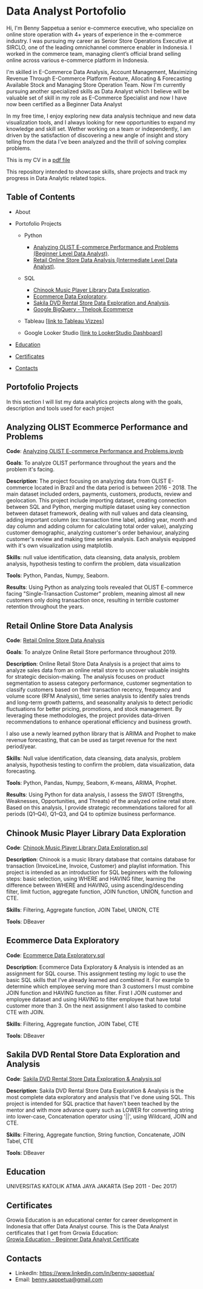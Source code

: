 # Data Analyst Portofolio
Hi, I'm Benny Sappetua a senior e-commerce executive, who specialize on online store operation with 4+ years of experience in the e-commerce industry. I was pursuing my career as Senior Store Operations Executive at SIRCLO, one of the leading omnichannel commerce enabler in Indonesia. I worked in the commerce team, managing client’s official brand selling online across various e-commerce platform in Indonesia.

I'm skilled in E-Commerce Data Analysis, Account Management, Maximizing Revenue Through E-Commerce Platform Feature, Allocating & Forecasting Available Stock and Managing Store Operation Team. Now I'm currently pursuing another specialized skills as Data Analyst which I believe will be valuable set of skill in my role as E-Commerce Specialist and now I have now been certified as a Beginner Data Analyst 

In my free time, I enjoy exploring new data analysis technique and new data visualization tools, and I always looking for new opportunities to expand my knowledge and skill set. Wether working on a team or independently, I am driven by the satisfaction of discovering a new angle of insight and story telling from the data I've been analyzed and the thrill of solving complex problems.

This is my CV in a [pdf file](https://drive.google.com/file/d/1hT8aEkNN-6k_d9G_M3MGeyxw0LLOPBoG/view?usp=sharing)

This repository intended to showcase skills, share projects and track my progress in Data Analytic related topics.

## Table of Contents

- About

- Portofolio Projects
  - Python
    - [Analyzing OLIST E-commerce Performance and Problems (Beginner Level Data Analyst)](#Analyzing-OLIST-Ecommerce-Performance-and-Problems).
    - [Retail Online Store Data Analysis (Intermediate Level Data Analyst)](#Retail-Online-Store-Data-Analysis).

  - SQL
    - [Chinook Music Player Library Data Exploration](#Chinook-Music-Player-Library-Data-Exploration).
    - [Ecommerce Data Exploratory](#Ecommerce-Data-Exploratory).
    - [Sakila DVD Rental Store Data Exploration and Analysis](#Sakila-DVD-Rental-Store-Data-Exploration-and-Analysis).
    - [Google BigQuery - Thelook Ecommerce](https://console.cloud.google.com/bigquery?sq=440166613534:ed4d78a9441840e190283bcbdbf0cec5)
  
  - Tableau [[link to Tableau Vizzes](https://public.tableau.com/app/profile/benny.sappetua/vizzes)]
 
  - Google Looker Studio [[link to LookerStudio Dashboard](https://lookerstudio.google.com/reporting/0472e6cc-860c-4648-9042-28ceeb4e36a7/page/xzDXE)]

 - [Education](#Education)

 - [Certificates](#Certificates)

 - [Contacts](#Contacts)


## Portofolio Projects
In this section I will list my data analytics projects along with the goals, description and tools used for each project 

## Analyzing OLIST Ecommerce Performance and Problems
__Code__: [Analyzing OLIST E-commerce Performance and Problems.ipynb](https://github.com/bennysappetua/Data-Analyst-Portofolio/blob/c89762ffdc57cfab3b1ad8b791e73022a4d9a30b/OLIST%20E-commerce%20Data%20Analysis.ipynb)

__Goals__: To analyze OLIST performance throughout the years and the problem it's facing.

__Description__: The project focusing on analyzing data from OLIST E-commerce located in Brazil and the data period is between 2016 - 2018. The main dataset included orders, payments, customers, products, review and geolocation. This project include importing dataset, creating connection between SQL and Python, merging multiple dataset using key connection between dataset framework, dealing with null values and data cleansing, adding important column (ex: transaction time label, adding year, month and day column and adding column for calculating total order value), analyzing customer demographic, analyzing customer's order behaviour, analyzing customer's review and making time series analysis. Each analysis equipped with it's own visualization using matplotlib.

__Skills__: null value identification, data cleansing, data analysis, problem analysis, hypothesis testing to confirm the problem, data visualization

__Tools__: Python, Pandas, Numpy, Seaborn.

__Results__: Using Python as analyzing tools revealed that OLIST E-commerce facing "Single-Transaction Customer" problem, meaning almost all new customers only doing transaction once, resulting in terrible customer retention throughout the years.


## Retail Online Store Data Analysis
__Code__: [Retail Online Store Data Analysis](https://github.com/bennysappetua/Data-Analyst-Portfolio/blob/main/Retail%20Store%20Data%20Analysis.ipynb)

__Goals__: To analyze Online Retail Store performance throughout 2019.

__Description__: Online Retail Store Data Analysis is a project that aims to analyze sales data from an online retail store to uncover valuable insights for strategic decision-making. The analysis focuses on product segmentation to assess category performance, customer segmentation to classify customers based on their transaction recency, frequency and volume score (RFM Analysis), time series analysis to identify sales trends and long-term growth patterns, and seasonality analysis to detect periodic fluctuations for better pricing, promotions, and stock management. By leveraging these methodologies, the project provides data-driven recommendations to enhance operational efficiency and business growth.

I also use a newly learned python library that is ARIMA and Prophet to make revenue forecasting, that can be used as target revenue for the next period/year.  

__Skills__: Null value identification, data cleansing, data analysis, problem analysis, hypothesis testing to confirm the problem, data visualization, data forecasting.

__Tools__: Python, Pandas, Numpy, Seaborn, K-means, ARIMA, Prophet.

__Results__: Using Python for data analysis, I assess the SWOT (Strengths, Weaknesses, Opportunities, and Threats) of the analyzed online retail store. Based on this analysis, I provide strategic recommendations tailored for all periods (Q1–Q4), Q1–Q3, and Q4 to optimize business performance.

     
## Chinook Music Player Library Data Exploration
__Code__: [Chinook Music Player Library Data Exploration.sql](https://github.com/bennysappetua/Data-Analyst-Portofolio/blob/main/Chinook%20Music%20Player%20Library%20Data%20Exploration.sql)

__Description__: Chinook is a music library database that contains database for transaction (InvoiceLine, Invoice, Customer) and playlist information. This project is intended as an introduction for SQL beginners with the following steps: basic selection, using WHERE and HAVING filter, learning the difference between WHERE and HAVING, using ascending/descending filter, limit fuction, aggregate function, JOIN function, UNION, function and CTE.

__Skills__: Filtering, Aggregate function, JOIN Tabel, UNION, CTE

__Tools__: DBeaver

    
## Ecommerce Data Exploratory
__Code__: [Ecommerce Data Exploratory.sql](https://github.com/bennysappetua/Data-Analyst-Portofolio/blob/main/Ecommerce%20Data%20Exploratory.sql)

__Description__: Ecommerce Data Exploratory & Analysis is intended as an assignment for SQL course. This assignment testing my logic to use the basic SQL skills that I've already learned and combined it. For example to determine which employee serving more than 3 customers I must combine JOIN function and HAVING function as filter. First I JOIN customer and employee dataset and using HAVING to filter employee that have total customer more than 3. On the next assignment I also tasked to combine CTE with JOIN. 

__Skills__: Filtering, Aggregate function, JOIN Tabel, CTE

__Tools__: DBeaver

  
## Sakila DVD Rental Store Data Exploration and Analysis
__Code__: [Sakila DVD Rental Store Data Exploration & Analysis.sql](https://github.com/bennysappetua/Data-Analyst-Portofolio/blob/main/Sakila%20DVD%20Rental%20Store%20Data%20Exploration%20%26%20Analysis.sql)

__Description__: Sakila DVD Rental Store Data Exploration & Analysis is the most complete data exploratory and analysis that I've done using SQL. This project is intended for SQL practice that haven't been teached by the mentor and with more advance query such as LOWER for converting string into lower-case, Concatenation operator using '||', using Wildcard, JOIN and CTE.  

__Skills__: Filtering, Aggregate function, String function, Concatenate, JOIN Tabel, CTE

__Tools__: DBeaver


## Education
UNIVERSITAS KATOLIK ATMA JAYA JAKARTA (Sep 2011 - Dec 2017)

## Certificates
Growia Education is an educational center for career development in Indonesia that offer Data Analyst course. This is the Data Analyst certificates that I get from Growia Education:  
[Growia Education - Beginner Data Analyst Certificate ](https://drive.google.com/file/d/1y1phKCs-LUPmPvgWhe42NXpm_FKHLiqz/view?usp=sharing)

## Contacts
- LinkedIn: https://www.linkedin.com/in/benny-sappetua/
- Email: benny.sappetua@gmail.com
